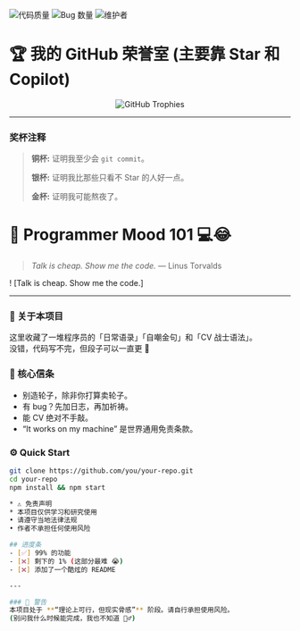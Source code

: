 ![代码质量](https://img.shields.io/badge/Code_Quality-Spaghetti-red)
![Bug 数量](https://img.shields.io/badge/Bugs_Found-Too_Many_To_Count-orange)
![维护者](https://img.shields.io/badge/Maintained_By-Coffee_and_Tears-blue)

# 🏆 我的 GitHub 荣誉室 (主要靠 Star 和 Copilot)

<p align="center">
  <img src="https://github-profile-trophy.vercel.app/?username=YOUR_USERNAME&theme=gruvbox&no-frame=true&no-bg=true" alt="GitHub Trophies" />
</p>

---
### 奖杯注释
> **铜杯:** 证明我至少会 `git commit`。
>
> **银杯:** 证明我比那些只看不 Star 的人好一点。
>
> **金杯:** 证明我可能熬夜了。


# 🧠 Programmer Mood 101 💻😂  
> *Talk is cheap. Show me the code.* — Linus Torvalds  

! [Talk is cheap. Show me the code.]

---

### 👋 关于本项目  
这里收藏了一堆程序员的「日常语录」「自嘲金句」和「CV 战士语法」。  
没错，代码写不完，但段子可以一直更 🤣  

### 💬 核心信条  
- 别造轮子，除非你打算卖轮子。  
- 有 bug？先加日志，再加祈祷。  
- 能 CV 绝对不手敲。  
- “It works on my machine” 是世界通用免责条款。  

### ⚙️ Quick Start  
```bash
git clone https://github.com/you/your-repo.git  
cd your-repo  
npm install && npm start

* ⚠️ 免责声明
* 本项目仅供学习和研究使用
• 请遵守当地法律法规
• 作者不承担任何使用风险

## 进度条
- [✅] 99% 的功能
- [❌] 剩下的 1% (这部分最难 😭)
- [❌] 添加了一个酷炫的 README

---

### 🚨 警告
本项目处于 **“理论上可行，但现实骨感”** 阶段。请自行承担使用风险。
(别问我什么时候能完成，我也不知道 🤷‍♂️)
